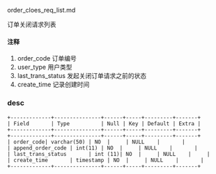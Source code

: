 order_cloes_req_list.md


订单关闭请求列表

#### 注释

1. order_code 订单编号
2. user_type 用户类型	
3. last_trans_status 发起关闭订单请求之前的状态	
4. create_time  记录创建时间


### desc
```
+-------------+---------------+------+-----+---------+-------+
| Field       | Type          | Null | Key | Default | Extra |
+-------------+---------------+------+-----+---------+-------+
+-------------+---------------+------+-----+---------+-------+
| order_code| varchar(50) | NO  |     | NULL    |       |
| append_order_code | int(11) | NO  |     | NULL    |       |
| last_trans_status       | int (11)| NO  |     | NULL    |     |
| create_time       | timestamp | NO  |     | NULL    |       |
+-------------+---------------+------+-----+---------+-------+
```
